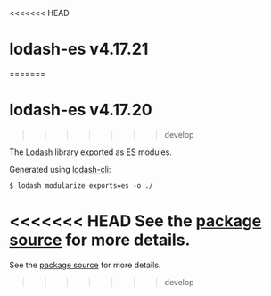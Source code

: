 <<<<<<< HEAD
# lodash-es v4.17.21
=======
# lodash-es v4.17.20
>>>>>>> develop

The [Lodash](https://lodash.com/) library exported as [ES](http://www.ecma-international.org/ecma-262/6.0/) modules.

Generated using [lodash-cli](https://www.npmjs.com/package/lodash-cli):
```shell
$ lodash modularize exports=es -o ./
```

<<<<<<< HEAD
See the [package source](https://github.com/lodash/lodash/tree/4.17.21-es) for more details.
=======
See the [package source](https://github.com/lodash/lodash/tree/4.17.20-es) for more details.
>>>>>>> develop
